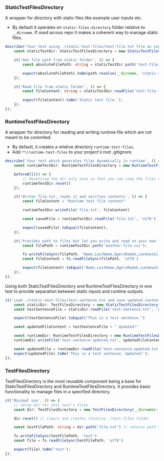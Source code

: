 ### StaticTestFilesDirectory 

A wrapper for directory with static files like example user inputs etc.
- By default it operates on `static-files-directory` folder relative to `__dirname`.
If used across repo it makes a coherent way to manage static files.
```typescript
describe('Your test using ./static-test-files/test-file.txt file as input', () => {
    const staticTestDir: StaticTestFilesDirectory = new StaticTestFilesDirectory(__dirname);

    it('Get file path from static folder', () => {
        const absoluteFilePath: string = staticTestDir.path('test-file.txt')

        expect(absoluteFilePath).toBe(path.resolve(__dirname, 'static-test-files', 'test-file.txt'));
    });

    it('Read file from static folder', () => {
        const fileContent: string = staticTestDir.readFile('test-file.txt', 'utf8')

        expect(fileContent).toBe('Static test file.');
    });
});
```
### RuntimeTestFilesDirectory
A wrapper for directory for reading and writing runtime file which are not meant to be commited. 
- By default, it creates a relative directory `runtime-test-files`. 
- Add `**/runtime-test-files` to your project's root .gitignore.
```typescript
describe('Your test which generates files dynamically in runtime', () => {
    const runtimeTestDir: RuntimeTestFilesDirectory = new RuntimeTestFilesDirectory(__dirname);

    beforeAll(() => {
        // Resetting the dir only once so that you can view the files during tests debug
        runtimeTestDir.reset()
    });

    it('Writes file.txt, reads it and verifies contents', () => {
        const fileContent = "Runtime test file content"

        runtimeTestDir.writeFile('file.txt', fileContent)

        const savedFile = runtimeTestDir.readFile('file.txt', 'utf8')

        expect(savedFile).toEqual(fileContent);
    });

    it('Provides path to files but let you write and read on your own', () => {
        const filePath = runtimeTestDir.path('another-file.csv');

        fs.writeFileSync(filePath, 'Name,LastName,Age\nRadek,Landowski,22')
        const fileContent = fs.readFileSync(filePath, 'utf8')

        expect(fileContent).toEqual('Name,LastName,Age\nRadek,Landowski,22');
    });
});
```

Using both StaticTestFilesDirectory and RuntimeTestFilesDirectory in one test to provide separation between static inputs and runtime outputs.
```typescript
it('Load ./static-test-files/test-sentence.txt and save updated content in ./runtime-test-files/test.sentence.updated.txt', () => {
    const staticDir: TestFilesDirectory = new StaticTestFilesDirectory(__dirname)
    const testSentenceFile = staticDir.readFile('test-sentence.txt', 'utf8')

    expect(testSentenceFile).toEqual("This is a test sentence.")

    const updatedFileContent = testSentenceFile + " Updated!"

    const runtimeDir: RuntimeTestFilesDirectory = new RuntimeTestFilesDirectory(__dirname)
    runtimeDir.writeFile('test-sentence-updated.txt', updatedFileContent)

    const updatedFile = runtimeDir.readFile('test-sentence-updated.txt', 'utf8')
    expect(updatedFile).toBe('This is a test sentence. Updated!');
});
```

### TestFilesDirectory

TestFilesDirectory is the most reusable component being a base for StaticTestFilesDirectory and RuntimeTestFilesDirectory. It provides basic functionality to manage files in a specified directory.
```typescript
it('Minimal use', () => {
    // setup dir for this test's files
    const dir: TestFilesDirectory = new TestFilesDirectory(__dirname);

    dir.reset() // clears and creates relative ./test-files folder

    const testFilePath: string = dir.path('file.txt') // returns path to ./test-files/file.txt

    fs.writeFileSync(testFilePath, 'test')
    const file = fs.readFileSync(testFilePath, 'utf8')

    expect(file).toBe('test');
});
```
